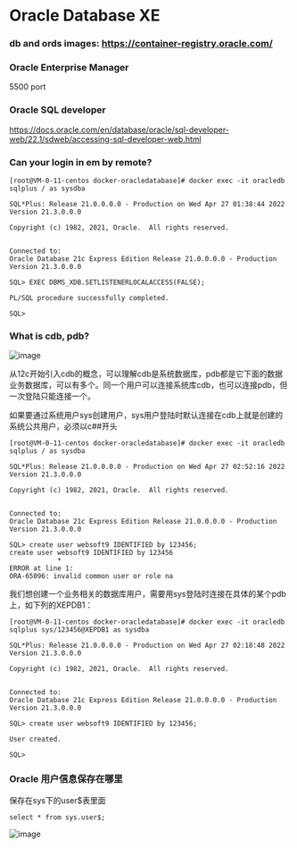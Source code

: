 # Oracle Database XE

### db and ords images: https://container-registry.oracle.com/

### Oracle Enterprise Manager

5500 port

### Oracle SQL developer

https://docs.oracle.com/en/database/oracle/sql-developer-web/22.1/sdweb/accessing-sql-developer-web.html

### Can your login in em by remote?

```
[root@VM-0-11-centos docker-oracledatabase]# docker exec -it oracledb sqlplus / as sysdba

SQL*Plus: Release 21.0.0.0.0 - Production on Wed Apr 27 01:38:44 2022
Version 21.3.0.0.0

Copyright (c) 1982, 2021, Oracle.  All rights reserved.


Connected to:
Oracle Database 21c Express Edition Release 21.0.0.0.0 - Production
Version 21.3.0.0.0

SQL> EXEC DBMS_XDB.SETLISTENERLOCALACCESS(FALSE);

PL/SQL procedure successfully completed.

SQL> 
```

### What is cdb, pdb?

![image](https://user-images.githubusercontent.com/43192516/165426190-d895ea76-1b7e-4630-b420-c2adaec98a20.png)

从12c开始引入cdb的概念，可以理解cdb是系统数据库，pdb都是它下面的数据业务数据库，可以有多个。同一个用户可以连接系统库cdb，也可以连接pdb，但一次登陆只能连接一个。

如果要通过系统用户sys创建用户，sys用户登陆时默认连接在cdb上就是创建的系统公共用户，必须以c##开头
```
[root@VM-0-11-centos docker-oracledatabase]# docker exec -it oracledb sqlplus / as sysdba

SQL*Plus: Release 21.0.0.0.0 - Production on Wed Apr 27 02:52:16 2022
Version 21.3.0.0.0

Copyright (c) 1982, 2021, Oracle.  All rights reserved.


Connected to:
Oracle Database 21c Express Edition Release 21.0.0.0.0 - Production
Version 21.3.0.0.0

SQL> create user websoft9 IDENTIFIED by 123456;
create user websoft9 IDENTIFIED by 123456
            *
ERROR at line 1:
ORA-65096: invalid common user or role na
```


我们想创建一个业务相关的数据库用户，需要用sys登陆时连接在具体的某个pdb上，如下列的XEPDB1：

```
[root@VM-0-11-centos docker-oracledatabase]# docker exec -it oracledb sqlplus sys/123456@XEPDB1 as sysdba

SQL*Plus: Release 21.0.0.0.0 - Production on Wed Apr 27 02:18:48 2022
Version 21.3.0.0.0

Copyright (c) 1982, 2021, Oracle.  All rights reserved.


Connected to:
Oracle Database 21c Express Edition Release 21.0.0.0.0 - Production
Version 21.3.0.0.0

SQL> create user websoft9 IDENTIFIED by 123456;

User created.

SQL> 
```

### Oracle 用户信息保存在哪里

保存在sys下的user$表里面
```
select * from sys.user$;
```
![image](https://user-images.githubusercontent.com/43192516/167233114-29da9925-4014-48db-bb7d-204cb399dad4.png)


